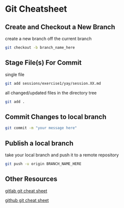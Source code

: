# Git Cheatsheet

## Create and Checkout a New Branch

create a new branch off the current branch

```sh
git checkout -b branch_name_here
```

## Stage File(s) For Commit

single file

```sh
git add sessions/exercise1/yay/session.XX.md
```

all changed/updated files in the directory tree 

```sh
git add .
```

## Commit Changes to local branch

```sh
git commit -m "your message here"
```

## Publish a local branch

take your local branch and push it to a remote repository

```sh
git push -u origin BRANCH_NAME_HERE
``` 

## Other Resources

[gitlab git cheat sheet](https://about.gitlab.com/images/press/git-cheat-sheet.pdf)

[github git cheat sheet](https://education.github.com/git-cheat-sheet-education.pdf)

